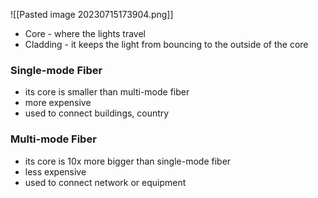 ![[Pasted image 20230715173904.png]]
- Core - where the lights travel
- Cladding - it keeps the light from bouncing to the outside of the core


### Single-mode Fiber
- its core is smaller than multi-mode fiber
- more expensive
- used to connect buildings, country

### Multi-mode Fiber
- its core is 10x more bigger than single-mode fiber 
- less expensive
- used to connect network or equipment















